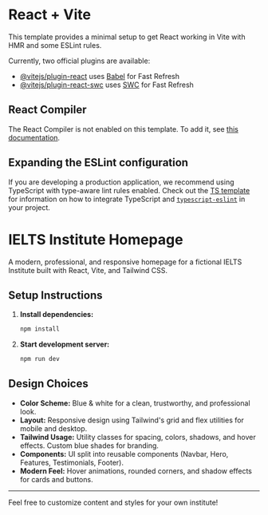 # React + Vite

This template provides a minimal setup to get React working in Vite with HMR and some ESLint rules.

Currently, two official plugins are available:

- [@vitejs/plugin-react](https://github.com/vitejs/vite-plugin-react/blob/main/packages/plugin-react) uses [Babel](https://babeljs.io/) for Fast Refresh
- [@vitejs/plugin-react-swc](https://github.com/vitejs/vite-plugin-react/blob/main/packages/plugin-react-swc) uses [SWC](https://swc.rs/) for Fast Refresh

## React Compiler

The React Compiler is not enabled on this template. To add it, see [this documentation](https://react.dev/learn/react-compiler/installation).

## Expanding the ESLint configuration

If you are developing a production application, we recommend using TypeScript with type-aware lint rules enabled. Check out the [TS template](https://github.com/vitejs/vite/tree/main/packages/create-vite/template-react-ts) for information on how to integrate TypeScript and [`typescript-eslint`](https://typescript-eslint.io) in your project.

# IELTS Institute Homepage

A modern, professional, and responsive homepage for a fictional IELTS Institute built with React, Vite, and Tailwind CSS.

## Setup Instructions

1. **Install dependencies:**
   ```zsh
   npm install
   ```
2. **Start development server:**
   ```zsh
   npm run dev
   ```

## Design Choices

- **Color Scheme:** Blue & white for a clean, trustworthy, and professional look.
- **Layout:** Responsive design using Tailwind's grid and flex utilities for mobile and desktop.
- **Tailwind Usage:** Utility classes for spacing, colors, shadows, and hover effects. Custom blue shades for branding.
- **Components:** UI split into reusable components (Navbar, Hero, Features, Testimonials, Footer).
- **Modern Feel:** Hover animations, rounded corners, and shadow effects for cards and buttons.

---

Feel free to customize content and styles for your own institute!
